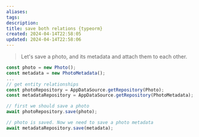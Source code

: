 ```yaml
---
aliases: 
tags: 
description:
title: save both relations {typeorm}
created: 2024-04-14T22:58:05
updated: 2024-04-14T22:58:06
---
```


> Let's save a photo, and its metadata and attach them to each other.

```ts
const photo = new Photo();
const metadata = new PhotoMetadata();
...
// get entity relationships
const photoRepository = AppDataSource.getRepository(Photo);
const metadataRepository = AppDataSource.getRepository(PhotoMetadata);

// first we should save a photo
await photoRepository.save(photo);

// photo is saved. Now we need to save a photo metadata
await metadataRepository.save(metadata);
```
